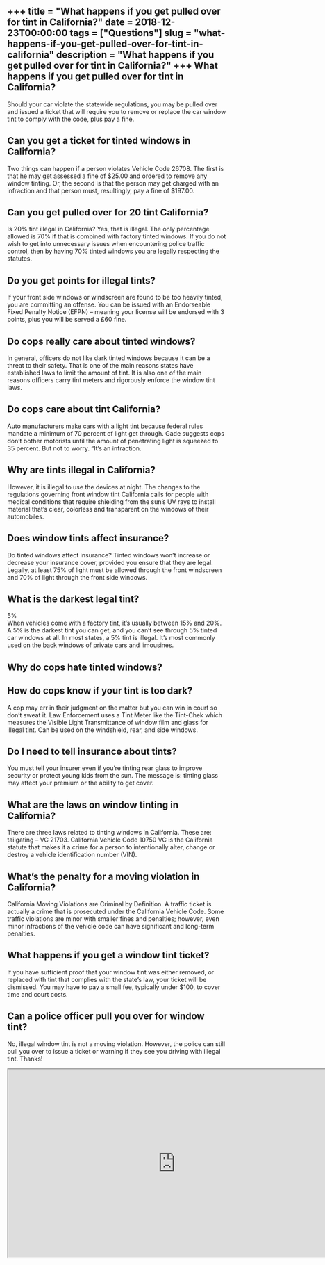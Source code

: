 +++
title = "What happens if you get pulled over for tint in California?"
date = 2018-12-23T00:00:00
tags = ["Questions"]
slug = "what-happens-if-you-get-pulled-over-for-tint-in-california"
description = "What happens if you get pulled over for tint in California?"
+++
What happens if you get pulled over for tint in California?
-----------------------------------------------------------

Should your car violate the statewide regulations, you may be pulled over and issued a ticket that will require you to remove or replace the car window tint to comply with the code, plus pay a fine.

Can you get a ticket for tinted windows in California?
------------------------------------------------------

Two things can happen if a person violates Vehicle Code 26708. The first is that he may get assessed a fine of $25.00 and ordered to remove any window tinting. Or, the second is that the person may get charged with an infraction and that person must, resultingly, pay a fine of $197.00.

Can you get pulled over for 20 tint California?
-----------------------------------------------

Is 20% tint illegal in California? Yes, that is illegal. The only percentage allowed is 70% if that is combined with factory tinted windows. If you do not wish to get into unnecessary issues when encountering police traffic control, then by having 70% tinted windows you are legally respecting the statutes.

Do you get points for illegal tints?
------------------------------------

If your front side windows or windscreen are found to be too heavily tinted, you are committing an offense. You can be issued with an Endorseable Fixed Penalty Notice (EFPN) – meaning your license will be endorsed with 3 points, plus you will be served a £60 fine.

Do cops really care about tinted windows?
-----------------------------------------

In general, officers do not like dark tinted windows because it can be a threat to their safety. That is one of the main reasons states have established laws to limit the amount of tint. It is also one of the main reasons officers carry tint meters and rigorously enforce the window tint laws.

Do cops care about tint California?
-----------------------------------

Auto manufacturers make cars with a light tint because federal rules mandate a minimum of 70 percent of light get through. Gade suggests cops don’t bother motorists until the amount of penetrating light is squeezed to 35 percent. But not to worry. “It’s an infraction.

Why are tints illegal in California?
------------------------------------

However, it is illegal to use the devices at night. The changes to the regulations governing front window tint California calls for people with medical conditions that require shielding from the sun’s UV rays to install material that’s clear, colorless and transparent on the windows of their automobiles.

Does window tints affect insurance?
-----------------------------------

Do tinted windows affect insurance? Tinted windows won’t increase or decrease your insurance cover, provided you ensure that they are legal. Legally, at least 75% of light must be allowed through the front windscreen and 70% of light through the front side windows.

What is the darkest legal tint?
-------------------------------

5%  
When vehicles come with a factory tint, it’s usually between 15% and 20%. A 5% is the darkest tint you can get, and you can’t see through 5% tinted car windows at all. In most states, a 5% tint is illegal. It’s most commonly used on the back windows of private cars and limousines.

Why do cops hate tinted windows?
--------------------------------

How do cops know if your tint is too dark?
------------------------------------------

A cop may err in their judgment on the matter but you can win in court so don’t sweat it. Law Enforcement uses a Tint Meter like the Tint-Chek which measures the Visible Light Transmittance of window film and glass for illegal tint. Can be used on the windshield, rear, and side windows.

Do I need to tell insurance about tints?
----------------------------------------

You must tell your insurer even if you’re tinting rear glass to improve security or protect young kids from the sun. The message is: tinting glass may affect your premium or the ability to get cover.

What are the laws on window tinting in California?
--------------------------------------------------

There are three laws related to tinting windows in California. These are: tailgating – VC 21703. California Vehicle Code 10750 VC is the California statute that makes it a crime for a person to intentionally alter, change or destroy a vehicle identification number (VIN).

What’s the penalty for a moving violation in California?
--------------------------------------------------------

California Moving Violations are Criminal by Definition. A traffic ticket is actually a crime that is prosecuted under the California Vehicle Code. Some traffic violations are minor with smaller fines and penalties; however, even minor infractions of the vehicle code can have significant and long-term penalties.

What happens if you get a window tint ticket?
---------------------------------------------

If you have sufficient proof that your window tint was either removed, or replaced with tint that complies with the state’s law, your ticket will be dismissed. You may have to pay a small fee, typically under $100, to cover time and court costs.

Can a police officer pull you over for window tint?
---------------------------------------------------

 No, illegal window tint is not a moving violation. However, the police can still pull you over to issue a ticket or warning if they see you driving with illegal tint. Thanks!

<iframe allow="accelerometer; autoplay; clipboard-write; encrypted-media; gyroscope; picture-in-picture" allowfullscreen="" class="__youtube_prefs__  epyt-is-override  no-lazyload" data-no-lazy="1" data-origheight="433" data-origwidth="770" data-skipgform_ajax_framebjll="" height="433" id="_ytid_94090" loading="lazy" src="https://www.youtube.com/embed/SjafGOs3aFg?enablejsapi=1&autoplay=0&cc_load_policy=0&cc_lang_pref=&iv_load_policy=1&loop=0&modestbranding=0&rel=1&fs=1&playsinline=0&autohide=2&theme=dark&color=red&controls=1&" title="YouTube player" width="770"></iframe>